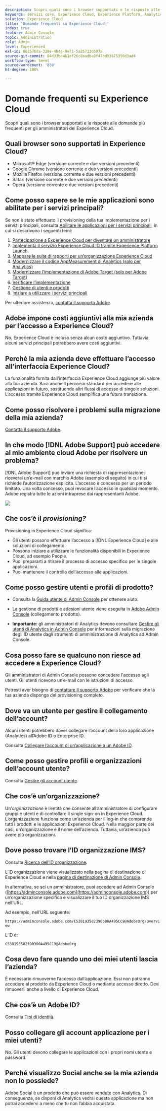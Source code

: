 ```yaml
---
description: Scopri quali sono i browser supportati e le risposte alle domande più frequenti per gli amministratori di Adobe Experience Cloud.
keywords: servizi core, Experience Cloud, Experience Platform, Analytics, Target, user management, gestione utenti.
solution: Experience Cloud
title: 'Domande frequenti su Experience Cloud '
index: true
feature: Admin Console
topic: Administration
role: Admin
level: Experienced
exl-id: 062576da-328e-4b46-9e71-5a25733d607a
source-git-commit: 84d33be461ef26c8aadba8f47bd93875356d3ad4
workflow-type: tm+mt
source-wordcount: '830'
ht-degree: 100%

---
```


# Domande frequenti su Experience Cloud

Scopri quali sono i browser supportati e le risposte alle domande più frequenti per gli amministratori del Experience Cloud.

## Quali browser sono supportati in Experience Cloud?

* Microsoft® Edge (versione corrente e due versioni precedenti)
* Google Chrome (versione corrente e due versioni precedenti)
* Mozilla Firefox (versione corrente e due versioni precedenti)
* Safari (versione corrente e due versioni precedenti)
* Opera (versione corrente e due versioni precedenti)

## Come posso sapere se le mie applicazioni sono abilitate per i servizi principali?

Se non è stato effettuato il provisioning della tua implementazione per i servizi principali, consulta [Abilitare le applicazioni per i servizi principali](core-services.md#concept_07ED1D5C64234E77976E6D572E78FB9C), in cui si descrivono i seguenti temi:

1. [Partecipazione a Experience Cloud per diventare un amministratore](core-services.md#section_2423F0BD3DF642658103310EE5EA6154)
1. [Implementa il servizio Experience Cloud ID tramite Experience Platform Launch](https://experienceleague.adobe.com/docs/experience-platform/tags/get-started/quick-start.html?lang=it).
1. [Mappare le suite di rapporti per un’organizzazione Experience Cloud](core-services.md#concept_apg_zq2_rw)
1. [Modernizzare il codice AppMeasurement di Analytics (solo per Analytics)](core-services.md#section_1798D9D0F05C47E29816AC4EEB9A0913)
1. [Modernizzare l’implementazione di Adobe Target (solo per Adobe Target)](core-services.md#section_C2F4493C7A36406DAE2266B429A4BD24)
1. [Verificare l’implementazione](core-services.md#section_E641782A0F4F44AF8C9C91216BE330D5)
1. [Gestione di utenti e prodotti](core-services.md#section_B6E95F4E0E12483CB9DA99CBC0C5A4AF)
1. [Iniziare a utilizzare i servizi principali](core-services.md#section_960C06093623462E8EA247B3E97274A1)

Per ulteriore assistenza, [contatta il supporto Adobe](https://experienceleague.adobe.com/?support-solution=General&amp;lang=it#support).

## Adobe impone costi aggiuntivi alla mia azienda per l’accesso a Experience Cloud?

No. Experience Cloud è incluso senza alcun costo aggiuntivo. Tuttavia, alcuni servizi principali potrebbero avere costi aggiuntivi.

## Perché la mia azienda deve effettuare l’accesso all’interfaccia Experience Cloud?

La funzionalità fornita dall&#39;interfaccia Experience Cloud aggiunge più valore alla tua azienda. Sarà anche il percorso standard per accedere alle applicazioni in futuro, sostituendo altri flussi di accesso di singole soluzioni. L’accesso tramite Experience Cloud semplifica una futura transizione.

## Come posso risolvere i problemi sulla migrazione della mia azienda?

[Contatta il supporto Adobe](https://experienceleague.adobe.com/?support-solution=General#support).

## In che modo [!DNL Adobe Support] può accedere al mio ambiente cloud Adobe per risolvere un problema?

[!DNL Adobe Support] può inviare una richiesta di rappresentazione: riceverai un’e-mail con marchio Adobe (esempio di seguito) in cui ti si richiede l’autorizzazione esplicita. L’accesso è concesso per un periodo limitato. Una volta concesso, puoi revocare l’accesso in qualsiasi momento. Adobe registra tutte le azioni intraprese dai rappresentanti Adobe.

![](/help/interface/admin-getting-started/assets/support-email.png)

## Che cos’è il _provisioning?_

Provisioning in Experience Cloud significa:

* Gli utenti possono effettuare l’accesso a [!DNL Experience Cloud] e alle soluzioni di collegamento.
* Possono iniziare a utilizzare le funzionalità disponibili in Experience Cloud, ad esempio People.
* Puoi prepararti a ritirare il processo di accesso specifico per le singole applicazioni.
* Puoi mantenere il controllo dell’accesso alle applicazioni.

## Come posso gestire utenti e profili di prodotto?

* Consulta la [Guida utente di Admin Console](https://helpx.adobe.com/it/enterprise/admin-guide.html) per ottenere aiuto.

* La gestione di prodotti e adesioni utente viene eseguita in [Adobe Admin Console](https://adminconsole.adobe.com/enterprise) (collegamento prodotto).

* **Importante:** gli amministratori di Analytics devono consultare [Gestire gli utenti di Analytics in Admin Console](https://experienceleague.adobe.com/docs/analytics/admin/user-product-management/migrate-users/c-migration-tool.html?lang=it) per informazioni sulla migrazione degli ID utente dagli strumenti di amministrazione di Analytics ad Admin Console.

## Cosa posso fare se qualcuno non riesce ad accedere a Experience Cloud?

Gli amministratori di Admin Console possono concedere l&#39;accesso agli utenti. Gli utenti ricevono un’e-mail con le istruzioni di accesso.

Potresti aver bisogno di [contattare il supporto Adobe](https://experienceleague.adobe.com/?support-solution=General#support) per verificare che la tua azienda disponga del provisioning completo.

## Dove va un utente per gestire il collegamento dell’account?

Alcuni utenti potrebbero dover collegare l’account della loro applicazione (Analytics) all’Adobe ID o Enterprise ID.

Consulta [Collegare l’account di un’applicazione a un Adobe ID](organizations.md#task_FD389E78640848919E247AC5E95B8369).

## Come posso gestire profili e organizzazioni dell’account utente?

Consulta [Gestire gli account utente](organizations.md#topic_C31CB834F109465A82ED57FF0563B3F1).

## Che cos’è un’organizzazione?

Un’*organizzazione* è l’entità che consente all’amministratore di configurare gruppi e utenti e di controllare il single sign-on in Experience Cloud. L’organizzazione funziona come un’azienda per il log-in che comprende tutti i prodotti e le applicazioni Experience Cloud. Nella maggior parte dei casi, un’organizzazione è il nome dell’azienda. Tuttavia, un’azienda può avere più organizzazioni.

## Dove posso trovare l’ID organizzazione IMS?

Consulta [Ricerca dell’ID organizzazione](organizations.md).

L’ID organizzazione viene visualizzato nella pagina di destinazione di Experience Cloud e nella [pagina di destinazione di Admin Console](https://adminconsole.adobe.com).

In alternativa, se sei un amministratore, puoi accedere ad Admin Console ([https://adminconsole.adobe.com](https://adminconsole.adobe.com)) per un’organizzazione specifica e visualizzare il tuo lD organizzazione IMS nell’URL.

Ad esempio, nell’URL seguente:

`https://adminconsole.adobe.com/C538193582390300A495CC9@AdobeOrg/overview`

L’ID è:

`C538193582390300A495CC9@AdobeOrg`

## Cosa devo fare quando uno dei miei utenti lascia l’azienda?

È necessario rimuoverne l’accesso dall’applicazione. Essi non potranno accedere al prodotto da Experience Cloud o mediante accesso diretto. Devi rimuoverli anche a livello di Experience Cloud.

## Che cos’è un Adobe ID?

Consulta [Tipi di identità](https://helpx.adobe.com/it/enterprise/using/identity.html).

## Posso collegare gli account applicazione per i miei utenti?

No. Gli utenti devono collegare le applicazioni con i propri nomi utente e password.

## Perché visualizzo Social anche se la mia azienda non lo possiede?

Adobe Social è un prodotto che può essere venduto con Analytics. Di conseguenza, se disponi di Analytics vedrai questa applicazione ma non potrai accedervi a meno che tu non l’abbia acquistata.
